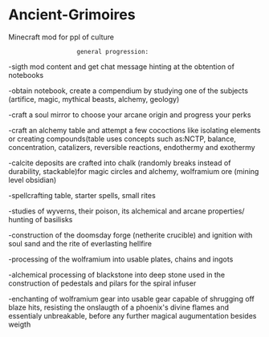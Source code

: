 # Ancient-Grimoires
Minecraft mod for ppl of culture

                       general progression:
-sigth mod content and get chat message hinting at the obtention of notebooks

-obtain notebook, create a compendium by studying one of the subjects (artifice, magic, mythical beasts, alchemy, geology)

-craft a soul mirror to choose your arcane origin and progress your perks

-craft an alchemy table and attempt a few cococtions like isolating elements or creating compounds(table uses concepts such as:NCTP, balance, concentration, catalizers, reversible reactions, endothermy and exothermy

-calcite deposits are crafted into chalk (randomly breaks instead of durability, stackable)for magic circles and alchemy, wolframium ore (mining level obsidian)

-spellcrafting table, starter spells, small rites

-studies of wyverns, their poison, its alchemical and arcane properties/ hunting of basilisks

-construction of the doomsday forge (netherite crucible) and ignition with soul sand and the rite of everlasting hellfire

-processing of the wolframium into usable plates, chains and ingots

-alchemical processing of blackstone into deep stone used in the construction of pedestals and pilars for the spiral infuser  

-enchanting of wolframium gear into usable gear capable of shrugging off blaze hits, resisting the onslaugth of a phoenix's divine flames and essentialy unbreakable, before any further magical augumentation besides weigth
